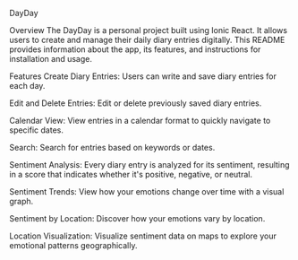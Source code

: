 DayDay

Overview
The DayDay is a personal project built using Ionic React. It allows users to create and manage their daily diary entries digitally. 
This README provides information about the app, its features, and instructions for installation and usage.

Features
Create Diary Entries: Users can write and save diary entries for each day.

Edit and Delete Entries: Edit or delete previously saved diary entries.

Calendar View: View entries in a calendar format to quickly navigate to specific dates.

Search: Search for entries based on keywords or dates.

Sentiment Analysis: Every diary entry is analyzed for its sentiment, resulting in a score that indicates whether it's positive, negative, or neutral.

Sentiment Trends: View how your emotions change over time with a visual graph.

Sentiment by Location: Discover how your emotions vary by location.

Location Visualization: Visualize sentiment data on maps to explore your emotional patterns geographically.

